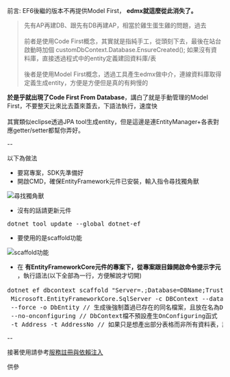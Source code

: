 前言: EF6後繼的版本不再提供Model First， **edmx就這麼從此消失了。**

>先有AP再建DB、跟先有DB再建AP，相當於雞生蛋生雞的問題，過去<br /><br />
前者是使用Code First概念，其實就是指純手工，從頭刻下去，最後在站台啟動時加個 customDbContext.Database.EnsureCreated(); 如果沒有資料庫，直接透過程式中的entity定義建回資料庫/表<br /><br />
後者是使用Model First概念，透過工具產生edmx做中介，連線資料庫取得定義生成entity，方便是方便但是真的有夠慢的<br />

**於是乎就出現了Code First From Database**，講白了就是手動管理的Model First，不要整天比來比去蓋來蓋去，下語法執行，速度快<br /><br />
其實類似eclipse透過JPA tool生成entity，但是這邊是連EntityManager+各表對應getter/setter都幫你弄好。

--

以下為做法
* 要寫專案，SDK先準備好
* 開啟CMD，確保EntityFramework元件已安裝，輸入指令尋找獨角獸

![尋找獨角獸](https://user-images.githubusercontent.com/30335993/220062671-9bc6c722-4cc4-454a-8fa3-5add086d876b.jpg)

* 沒有的話請更新元件
<pre>
dotnet tool update --global dotnet-ef
</pre>
* 要使用的是scaffold功能

![scaffold功能](https://user-images.githubusercontent.com/30335993/220062864-f2f669b7-db5e-4cec-8d5a-619431b7aeec.png)


* 在 **有EntityFrameworkCore元件的專案下，從專案跟目錄開啟命令提示字元** ，執行語法(以下全部為一行，方便解說才切開)
<pre>
dotnet ef dbcontext scaffold "Server=.;Database=DBName;TrustServerCertificate=True;Trusted_Connection=True;" // 連線字串，信任憑證、採window驗證，否則請用帳密登入 user id=user;password=pwd;
 Microsoft.EntityFrameworkCore.SqlServer -c DBContext --data-annotations // 指定連到mssql，將最終結果寫到DBContext.cs檔(繼承DbContext)，且entity包含詳細定義
 --force -o DbEntity // 生成後強制蓋過已存在的同名檔案，且放在名為DbEntity的資料夾下
 --no-onconfiguring // DbContext檔不預設產生OnConfiguring函式
 -t Address -t AddressNo // 如果只是想產出部分表格而非所有資料表，請使用多個-t指定
</pre>

--

接著使用請參考[服務註冊與依賴注入](https://github.com/AngusPrimeYang/Manual/blob/main/dotNet/Core/Add%20Service%20and%20Dependency%20Injection.md)

供參

